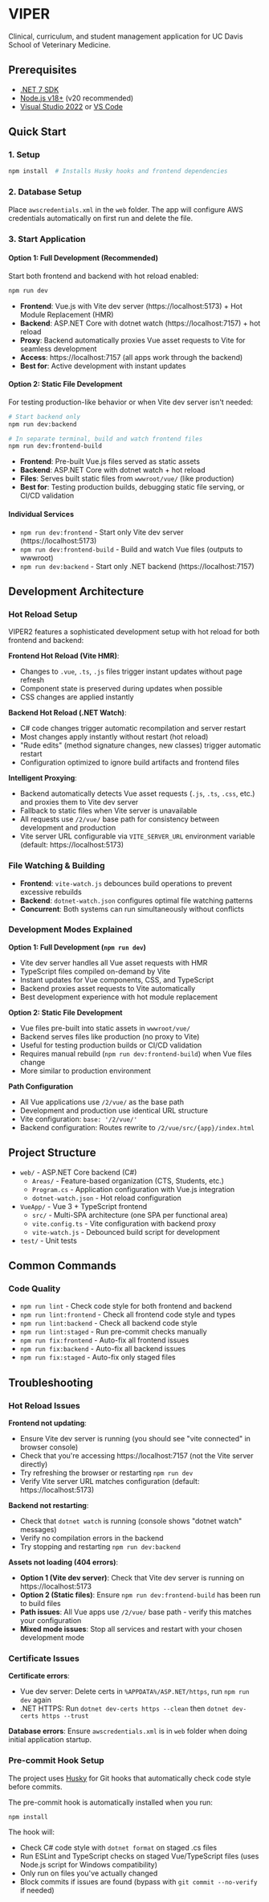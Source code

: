 # VIPER

Clinical, curriculum, and student management application for UC Davis School of Veterinary Medicine.

## Prerequisites

- [.NET 7 SDK](https://dotnet.microsoft.com/en-us/download/dotnet/7.0)
- [Node.js v18+](https://nodejs.org/) (v20 recommended)
- [Visual Studio 2022](https://visualstudio.microsoft.com/) or [VS Code](https://code.visualstudio.com/)

## Quick Start

### 1. Setup
```sh
npm install  # Installs Husky hooks and frontend dependencies
```

### 2. Database Setup
Place `awscredentials.xml` in the `web` folder. The app will configure AWS credentials automatically on first run and delete the file.

### 3. Start Application

#### Option 1: Full Development (Recommended)
Start both frontend and backend with hot reload enabled:

```sh
npm run dev
```

- **Frontend**: Vue.js with Vite dev server (https://localhost:5173) + Hot Module Replacement (HMR)
- **Backend**: ASP.NET Core with dotnet watch (https://localhost:7157) + hot reload
- **Proxy**: Backend automatically proxies Vue asset requests to Vite for seamless development
- **Access**: https://localhost:7157 (all apps work through the backend)
- **Best for**: Active development with instant updates

#### Option 2: Static File Development
For testing production-like behavior or when Vite dev server isn't needed:

```sh
# Start backend only
npm run dev:backend

# In separate terminal, build and watch frontend files
npm run dev:frontend-build
```

- **Frontend**: Pre-built Vue.js files served as static assets
- **Backend**: ASP.NET Core with dotnet watch + hot reload
- **Files**: Serves built static files from `wwwroot/vue/` (like production)
- **Best for**: Testing production builds, debugging static file serving, or CI/CD validation

#### Individual Services
- `npm run dev:frontend` - Start only Vite dev server (https://localhost:5173)
- `npm run dev:frontend-build` - Build and watch Vue files (outputs to wwwroot)
- `npm run dev:backend` - Start only .NET backend (https://localhost:7157)

## Development Architecture

### Hot Reload Setup
VIPER2 features a sophisticated development setup with hot reload for both frontend and backend:

**Frontend Hot Reload (Vite HMR)**:
- Changes to `.vue`, `.ts`, `.js` files trigger instant updates without page refresh
- Component state is preserved during updates when possible
- CSS changes are applied instantly

**Backend Hot Reload (.NET Watch)**:
- C# code changes trigger automatic recompilation and server restart
- Most changes apply instantly without restart (hot reload)
- "Rude edits" (method signature changes, new classes) trigger automatic restart
- Configuration optimized to ignore build artifacts and frontend files

**Intelligent Proxying**:
- Backend automatically detects Vue asset requests (`.js`, `.ts`, `.css`, etc.) and proxies them to Vite dev server
- Fallback to static files when Vite server is unavailable
- All requests use `/2/vue/` base path for consistency between development and production
- Vite server URL configurable via `VITE_SERVER_URL` environment variable (default: https://localhost:5173)

### File Watching & Building
- **Frontend**: `vite-watch.js` debounces build operations to prevent excessive rebuilds
- **Backend**: `dotnet-watch.json` configures optimal file watching patterns
- **Concurrent**: Both systems can run simultaneously without conflicts

### Development Modes Explained

**Option 1: Full Development (`npm run dev`)**
- Vite dev server handles all Vue asset requests with HMR
- TypeScript files compiled on-demand by Vite
- Instant updates for Vue components, CSS, and TypeScript
- Backend proxies asset requests to Vite automatically
- Best development experience with hot module replacement

**Option 2: Static File Development**
- Vue files pre-built into static assets in `wwwroot/vue/`
- Backend serves files like production (no proxy to Vite)
- Useful for testing production builds or CI/CD validation
- Requires manual rebuild (`npm run dev:frontend-build`) when Vue files change
- More similar to production environment

**Path Configuration**
- All Vue applications use `/2/vue/` as the base path
- Development and production use identical URL structure
- Vite configuration: `base: '/2/vue/'`
- Backend configuration: Routes rewrite to `/2/vue/src/{app}/index.html`

## Project Structure

- `web/` - ASP.NET Core backend (C#)
  - `Areas/` - Feature-based organization (CTS, Students, etc.)
  - `Program.cs` - Application configuration with Vue.js integration
  - `dotnet-watch.json` - Hot reload configuration
- `VueApp/` - Vue 3 + TypeScript frontend
  - `src/` - Multi-SPA architecture (one SPA per functional area)
  - `vite.config.ts` - Vite configuration with backend proxy
  - `vite-watch.js` - Debounced build script for development
- `test/` - Unit tests

## Common Commands

### Code Quality

- `npm run lint` - Check code style for both frontend and backend
- `npm run lint:frontend` - Check all frontend code style and types
- `npm run lint:backend` - Check all backend code style
- `npm run lint:staged` - Run pre-commit checks manually
- `npm run fix:frontend` - Auto-fix all frontend issues
- `npm run fix:backend` - Auto-fix all backend issues
- `npm run fix:staged` - Auto-fix only staged files

## Troubleshooting

### Hot Reload Issues

**Frontend not updating**:
- Ensure Vite dev server is running (you should see "vite connected" in browser console)
- Check that you're accessing https://localhost:7157 (not the Vite server directly)
- Try refreshing the browser or restarting `npm run dev`
- Verify Vite server URL matches configuration (default: https://localhost:5173)

**Backend not restarting**:
- Check that `dotnet watch` is running (console shows "dotnet watch" messages)
- Verify no compilation errors in the backend
- Try stopping and restarting `npm run dev:backend`

**Assets not loading (404 errors)**:
- **Option 1 (Vite dev server)**: Check that Vite dev server is running on https://localhost:5173
- **Option 2 (Static files)**: Ensure `npm run dev:frontend-build` has been run to build files
- **Path issues**: All Vue apps use `/2/vue/` base path - verify this matches your configuration
- **Mixed mode issues**: Stop all services and restart with your chosen development mode

### Certificate Issues

**Certificate errors**:
- Vue dev server: Delete certs in `%APPDATA%/ASP.NET/https`, run `npm run dev` again
- .NET HTTPS: Run `dotnet dev-certs https --clean` then `dotnet dev-certs https --trust`

**Database errors**: Ensure `awscredentials.xml` is in `web` folder when doing initial application startup.

### Pre-commit Hook Setup

The project uses [Husky](https://typicode.github.io/husky/) for Git hooks that automatically check code style before commits.

The pre-commit hook is automatically installed when you run:
```sh
npm install
```

The hook will:
- Check C# code style with `dotnet format` on staged .cs files
- Run ESLint and TypeScript checks on staged Vue/TypeScript files (uses Node.js script for Windows compatibility)
- Only run on files you've actually changed
- Block commits if issues are found (bypass with `git commit --no-verify` if needed)
